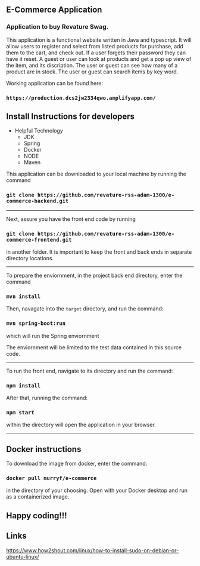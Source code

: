 ## E-Commerce Application

### Application to buy Revature Swag.

This application is a functional website written in Java and typescript. It will allow users to register and select from listed products for purchase, add them to the cart, and check out. If a user forgets their password they can have it reset. A guest or user can look at products and get a pop up view of the item, and its discription. The user or guest can see how many of a product are in stock. The user or guest can search items by key word.

Working application can be found here:

### `https://production.dcs2jw2334qwo.amplifyapp.com/`

## Install Instructions for developers

- Helpful Technology
  - JDK
  - Spring
  - Docker
  - NODE
  - Maven

This application can be downloaded to your local machine by running the command

### `git clone https://github.com/revature-rss-adam-1300/e-commerce-backend.git`

-----------
Next, assure you have the front end code by running

### `git clone https://github.com/revature-rss-adam-1300/e-commerce-frontend.git`

in another folder. It is important to keep the front and back ends in separate directory locations.

-----------
To prepare the enviornment, in the project back end directory, enter the command

### `mvn install`

Then, navagate into the `target` directory, and run the command:

### `mvn spring-boot:run`

which will run the Spring enviornment

The enviornment will be limited to the test data contained in this source code.

----------
To run the front end, navigate to its directory and run the command:

### `npm install`

After that, running the command:

### `npm start`

within the directory will open the application in your browser.

----------

## Docker instructions

To download the image from docker, enter the command:

### `docker pull murryf/e-commerce`

in the directory of your choosing. Open with your Docker desktop and run as a containerized image.

## Happy coding!!!

## Links

<https://www.how2shout.com/linux/how-to-install-sudo-on-debian-or-ubuntu-linux/>

